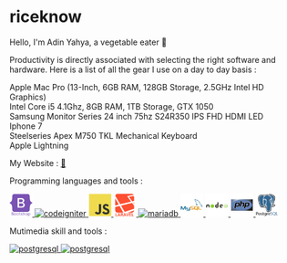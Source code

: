 # riceknow
Hello, I'm Adin Yahya, a vegetable eater 🌮

Productivity is directly associated with selecting the right software and hardware. Here is a list of all the gear I use on a day to day basis :

<p align="left" dir="auto">
Apple Mac Pro (13-Inch, 6GB RAM, 128GB Storage, 2.5GHz Intel HD Graphics)<br>
Intel Core i5 4.1Ghz, 8GB RAM, 1TB Storage, GTX 1050<br>
Samsung Monitor Series 24 inch 75hz S24R350 IPS FHD HDMI LED<br>
Iphone 7<br>
Steelseries Apex M750 TKL Mechanical Keyboard<br>
Apple Lightning<br>
</p>

<p align="left" dir="auto"> 
My Website : <a href="https://linktr.ee/adinyahya">🤤</a>
</p>
  
Programming languages and tools :

<p align="left" dir="auto"> 
  <a href="https://getbootstrap.com" rel="nofollow"> <img src="https://raw.githubusercontent.com/devicons/devicon/master/icons/bootstrap/bootstrap-plain-wordmark.svg" alt="bootstrap" width="40" height="40" style="max-width: 100%;"> </a>
  <a href="https://codeigniter.com" rel="nofollow"> <img src="https://camo.githubusercontent.com/cb2c772e9224dd5dc0e451cb4dc876e7e0aab84350175de5fe9fc9dd9ae555c6/68747470733a2f2f63646e2e776f726c64766563746f726c6f676f2e636f6d2f6c6f676f732f636f646569676e697465722e737667" alt="codeigniter" width="40" height="40" data-canonical-src="https://cdn.worldvectorlogo.com/logos/codeigniter.svg" style="max-width: 100%;"> </a> 
  <a href="https://developer.mozilla.org/en-US/docs/Web/JavaScript" rel="nofollow"> <img src="https://raw.githubusercontent.com/devicons/devicon/master/icons/javascript/javascript-original.svg" alt="javascript" width="40" height="40" style="max-width: 100%;"> </a> <a href="https://laravel.com/" rel="nofollow"> <img src="https://raw.githubusercontent.com/devicons/devicon/master/icons/laravel/laravel-plain-wordmark.svg" alt="laravel" width="40" height="40" style="max-width: 100%;"> </a> 
  <a href="https://mariadb.org/" rel="nofollow"> <img src="https://camo.githubusercontent.com/c801bc4030f308500f29b695f0771ba313b3b2088c91d06152b5cc5a050e3127/68747470733a2f2f7777772e766563746f726c6f676f2e7a6f6e652f6c6f676f732f6d6172696164622f6d6172696164622d69636f6e2e737667" alt="mariadb" width="40" height="40" data-canonical-src="https://www.vectorlogo.zone/logos/mariadb/mariadb-icon.svg" style="max-width: 100%;"> </a> 
  <a href="https://www.mysql.com/" rel="nofollow"> <img src="https://raw.githubusercontent.com/devicons/devicon/master/icons/mysql/mysql-original-wordmark.svg" alt="mysql" width="40" height="40" style="max-width: 100%;"> </a>
  <a href="https://nodejs.org" rel="nofollow"> <img src="https://raw.githubusercontent.com/devicons/devicon/master/icons/nodejs/nodejs-original-wordmark.svg" alt="nodejs" width="40" height="40" style="max-width: 100%;"> </a> 
  <a href="https://www.php.net" rel="nofollow"> <img src="https://raw.githubusercontent.com/devicons/devicon/master/icons/php/php-original.svg" alt="php" width="40" height="40" style="max-width: 100%;"> </a> 
  <a href="https://www.postgresql.org" rel="nofollow"> <img src="https://raw.githubusercontent.com/devicons/devicon/master/icons/postgresql/postgresql-original-wordmark.svg" alt="postgresql" width="40" height="40" style="max-width: 100%;"> </a> </p>
  
 Mutimedia skill and tools :
 
 <p align="left" dir="auto"> 
  <a href="https://www.adobe.com" rel="nofollow"> <img src="https://cdn.icon-icons.com/icons2/3070/PNG/512/psd_file_design_graphic_digital_artwork_adobe_photoshop_icon_191032.png" alt="postgresql" width="40" height="40" style="max-width: 100%;"> </a>
  <a href="https://www.adobe.com" rel="nofollow"> <img src="https://cdn.icon-icons.com/icons2/3070/PNG/512/adobe_premiere_pro_premiere_pro_multimedia_software_aplication_icon_191049.png" alt="postgresql" width="40" height="40" style="max-width: 100%;"> </a>
  </p>
  
  


